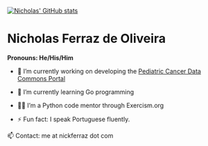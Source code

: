 [![Nicholas' GitHub stats](https://github-readme-stats.vercel.app/api?username=nikoferraz)](https://github.com/anuraghazra/github-readme-stats)


#  Nicholas Ferraz de Oliveira
__Pronouns: He/His/Him__

- 🔭 I’m currently working on developing the [Pediatric Cancer Data Commons Portal](https://portal.pedscommons.org/login)

- 🌱 I’m currently learning Go programming

- 👨‍🏫 I’m a Python code mentor through Exercism.org

- ⚡ Fun fact: I speak Portuguese fluently.

📫 Contact: me at nickferraz dot com
